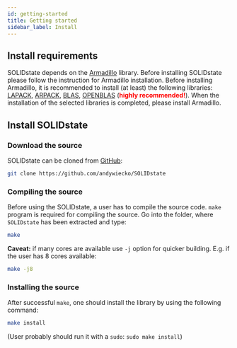 ```yaml
---
id: getting-started
title: Getting started
sidebar_label: Install
---
```


## Install requirements

SOLIDstate depends on the [Armadillo](http://arma.sourceforge.net/) library.
Before installing SOLIDstate please follow the instruction for Armadillo installation.
Before installing Armadillo, it is recommended to install (at least) the following libraries: 
[LAPACK](http://www.netlib.org/lapack/),
[ARPACK](https://www.caam.rice.edu/software/ARPACK/),
[BLAS](http://www.netlib.org/blas/),
[OPENBLAS](https://www.openblas.net/) (**<span style="color:red">highly recommended!</span>**).
When the installation of the selected libraries is completed, please install Armadillo.

## Install SOLIDstate

### Download the source

SOLIDstate can be cloned from [GitHub](https://github.com/andywiecko/SOLIDstate):

```bash
git clone https://github.com/andywiecko/SOLIDstate
```

### Compiling the source

Before using the SOLIDstate, a user has to compile the source code.
`make` program is required for compiling the source.
Go into the folder, where `SOLIDstate` has been extracted and type:

```bash
make
```

**Caveat:** if many cores are available use `-j` option for quicker building. E.g. if the user has 8 cores available:

```bash
make -j8
```

### Installing the source

After successful `make`, one should install the library by using the following command:

```bash
make install
```

(User probably should run it with a `sudo`: `sudo make install`)
